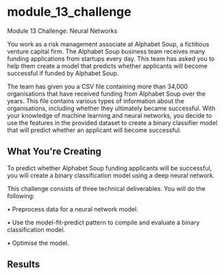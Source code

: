 # module_13_challenge
Module 13 Challenge: Neural Networks

You work as a risk management associate at Alphabet Soup, a fictitious venture capital firm. The Alphabet Soup business team receives many funding applications from startups every day. This team has asked you to help them create a model that predicts whether applicants will become successful if funded by Alphabet Soup.

The team has given you a CSV file containing more than 34,000 organisations that have received funding from Alphabet Soup over the years. This file contains various types of information about the organisations, including whether they ultimately became successful. With your knowledge of machine learning and neural networks, you decide to use the features in the provided dataset to create a binary classifier model that will predict whether an applicant will become successful.

## What You're Creating
To predict whether Alphabet Soup funding applicants will be successful, you will create a binary classification model using a deep neural network.

This challenge consists of three technical deliverables. You will do the following:

• Preprocess data for a neural network model.

• Use the model-fit-predict pattern to compile and evaluate a binary classification model.

• Optimise the model.

## Results

